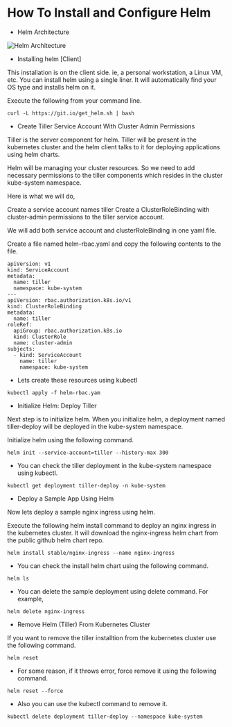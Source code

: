 # How To Install and Configure Helm

* Helm Architecture

![Helm Architecture](/images/Helm-Architecture-1024x497.png)

* Installing helm [Client]

This installation is on the client side. ie, a personal workstation, a Linux VM, etc. You can install helm using a single liner. It will automatically find your OS type and installs helm on it.

Execute the following from your command line.

```
curl -L https://git.io/get_helm.sh | bash

```

* Create Tiller Service Account With Cluster Admin Permissions

Tiller is the server component for helm. Tiller will be present in the kubernetes cluster and the helm client talks to it for deploying applications using helm charts.

Helm will be managing your cluster resources. So we need to add necessary permissions to the tiller components which resides in the cluster kube-system namespace.

Here is what we will do,

Create a service account names tiller
Create a ClusterRoleBinding with cluster-admin permissions to the tiller service account.

We will add both service account and clusterRoleBinding in one yaml file.

Create a file named helm-rbac.yaml and copy the following contents to the file.

```
apiVersion: v1
kind: ServiceAccount
metadata:
  name: tiller
  namespace: kube-system
---
apiVersion: rbac.authorization.k8s.io/v1
kind: ClusterRoleBinding
metadata:
  name: tiller
roleRef:
  apiGroup: rbac.authorization.k8s.io
  kind: ClusterRole
  name: cluster-admin
subjects:
  - kind: ServiceAccount
    name: tiller
    namespace: kube-system

```

* Lets create these resources using kubectl

```
kubectl apply -f helm-rbac.yam

```

* Initialize Helm: Deploy Tiller

Next step is to initialize helm. When you initialize helm, a deployment named tiller-deploy will be deployed in the kube-system namespace.

Initialize helm using the following command.

```
helm init --service-account=tiller --history-max 300

```

* You can check the tiller deployment in the kube-system namespace using kubectl.

```
kubectl get deployment tiller-deploy -n kube-system

```
* Deploy a Sample App Using Helm

Now lets deploy a sample nginx ingress using helm.

Execute the following helm install command to deploy an nginx ingress in the kubernetes cluster. It will download the nginx-ingress helm chart from the public github helm chart repo.

```
helm install stable/nginx-ingress --name nginx-ingress

```

* You can check the install helm chart using the following command.

```
helm ls

```

* You can delete the sample deployment using delete command. For example,

```
helm delete nginx-ingress

```

* Remove Helm (Tiller) From Kubernetes Cluster

If you want to remove the tiller installtion from the kubernetes cluster use the following command.

```
helm reset

```

* For some reason, if it throws error, force remove it using the following command.

```
helm reset --force

```

* Also you can use the kubectl command to remove it.

```
kubectl delete deployment tiller-deploy --namespace kube-system
```